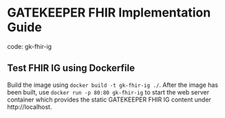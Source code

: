 # GATEKEEPER FHIR Implementation Guide
code: gk-fhir-ig

## Test FHIR IG using Dockerfile
Build the image using `docker build -t gk-fhir-ig ./`. After the image has been built,
use `docker run -p 80:80 gk-fhir-ig` to start the web server container which provides the
static GATEKEEPER FHIR IG content under http://localhost.
